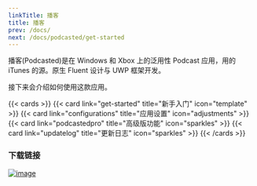 ```yaml
---
linkTitle: 播客
title: 播客
prev: /docs/
next: /docs/podcasted/get-started
---
```


播客(Podcasted)是在 Windows 和 Xbox 上的泛用性 Podcast 应用，用的 iTunes 的源。原生 Fluent 设计与 UWP 框架开发。

接下来会介绍如何使用这款应用。

<!--more-->

{{< cards >}}
  {{< card link="get-started" title="新手入门" icon="template" >}}
  {{< card link="configurations" title="应用设置" icon="adjustments" >}}
  {{< card link="podcastedpro" title="高级版功能" icon="sparkles" >}}
  {{< card link="updatelog" title="更新日志" icon="sparkles" >}}
{{< /cards >}}

### 下载链接

[![image](https://od.lk/s/209911743_DGBCl/MicrosoftStoreDownload.PNG#left)](https://www.microsoft.com/store/productId/9NXWGR2B1P26?cid=officialwebsite)
